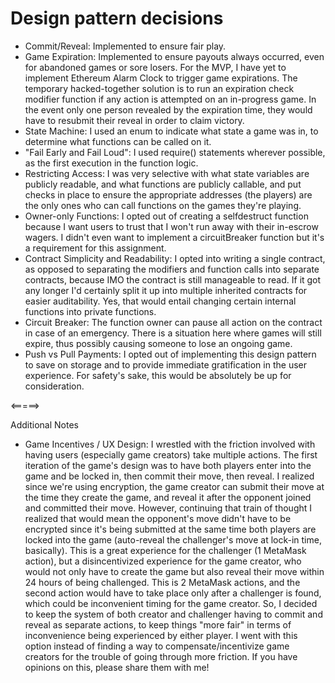 # Design pattern decisions

- Commit/Reveal: Implemented to ensure fair play.
- Game Expiration: Implemented to ensure payouts always occurred, even for abandoned games or sore losers. For the MVP, I have yet to implement Ethereum Alarm Clock to trigger game expirations. The temporary hacked-together solution is to run an expiration check modifier function if any action is attempted on an in-progress game. In the event only one person revealed by the expiration time, they would have to resubmit their reveal in order to claim victory.
- State Machine: I used an enum to indicate what state a game was in, to determine what functions can be called on it.
- "Fail Early and Fail Loud": I used require() statements wherever possible, as the first execution in the function logic.
- Restricting Access: I was very selective with what state variables are publicly readable, and what functions are publicly callable, and put checks in place to ensure the appropriate addresses (the players) are the only ones who can call functions on the games they're playing.
- Owner-only Functions: I opted out of creating a selfdestruct function because I want users to trust that I won't run away with their in-escrow wagers. I didn't even want to implement a circuitBreaker function but it's a requirement for this assignment.
- Contract Simplicity and Readability: I opted into writing a single contract, as opposed to separating the modifiers and function calls into separate contracts, because IMO the contract is still manageable to read. If it got any longer I'd certainly split it up into multiple inherited contracts for easier auditability. Yes, that would entail changing certain internal functions into private functions.
- Circuit Breaker: The function owner can pause all action on the contract in case of an emergency. There is a situation here where games will still expire, thus possibly causing someone to lose an ongoing game.
- Push vs Pull Payments: I opted out of implementing this design pattern to save on storage and to provide immediate gratification in the user experience. For safety's sake, this would be absolutely be up for consideration.

<=====>

Additional Notes

- Game Incentives / UX Design: I wrestled with the friction involved with having users (especially game creators) take multiple actions. The first iteration of the game's design was to have both players enter into the game and be locked in, then commit their move, then reveal. I realized since we're using encryption, the game creator can submit their move at the time they create the game, and reveal it after the opponent joined and committed their move. However, continuing that train of thought I realized that would mean the opponent's move didn't have to be encrypted since it's being submitted at the same time both players are locked into the game (auto-reveal the challenger's move at lock-in time, basically). This is a great experience for the challenger (1 MetaMask action), but a disincentivized experience for the game creator, who would not only have to create the game but also reveal their move within 24 hours of being challenged. This is 2 MetaMask actions, and the second action would have to take place only after a challenger is found, which could be inconvenient timing for the game creator. So, I decided to keep the system of both creator and challenger having to commit and reveal as separate actions, to keep things "more fair" in terms of inconvenience being experienced by either player. I went with this option instead of finding a way to compensate/incentivize game creators for the trouble of going through more friction. If you have opinions on this, please share them with me!
